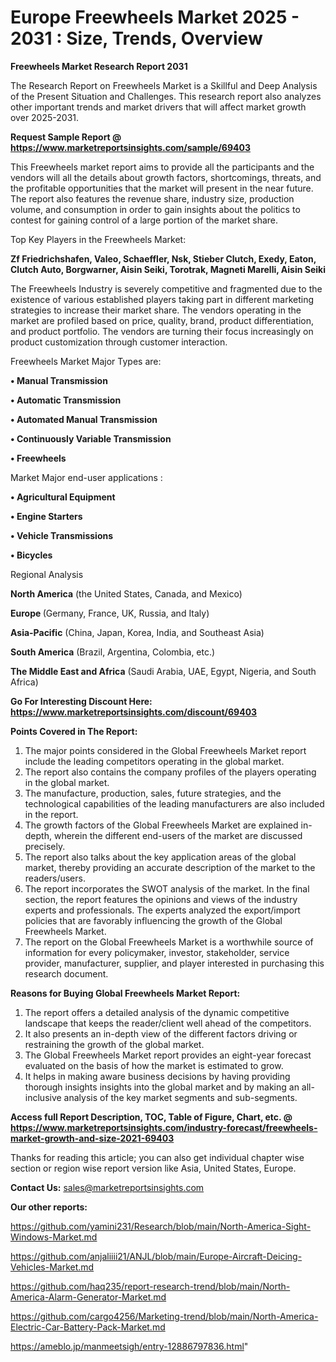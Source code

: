 # Europe Freewheels Market 2025 - 2031 : Size, Trends, Overview

<strong>Freewheels Market Research Report 2031</strong>

The Research Report on Freewheels Market is a Skillful and Deep Analysis of the Present Situation and Challenges. This research report also analyzes other important trends and market drivers that will affect market growth over 2025-2031.

<strong>Request Sample Report @ <a href=https://www.marketreportsinsights.com/sample/69403>https://www.marketreportsinsights.com/sample/69403</a></strong>

This Freewheels market report aims to provide all the participants and the vendors will all the details about growth factors, shortcomings, threats, and the profitable opportunities that the market will present in the near future. The report also features the revenue share, industry size, production volume, and consumption in order to gain insights about the politics to contest for gaining control of a large portion of the market share.

Top Key Players in the Freewheels Market:

<strong>Zf Friedrichshafen, Valeo, Schaeffler, Nsk, Stieber Clutch, Exedy, Eaton, Clutch Auto, Borgwarner, Aisin Seiki, Torotrak, Magneti Marelli, Aisin Seiki</strong>

The Freewheels Industry is severely competitive and fragmented due to the existence of various established players taking part in different marketing strategies to increase their market share. The vendors operating in the market are profiled based on price, quality, brand, product differentiation, and product portfolio. The vendors are turning their focus increasingly on product customization through customer interaction.

Freewheels Market Major Types are:

<strong>• Manual Transmission

• Automatic Transmission

• Automated Manual Transmission

• Continuously Variable Transmission

• Freewheels</strong>

Market Major end-user applications :

<strong>• Agricultural Equipment

• Engine Starters

• Vehicle Transmissions

• Bicycles</strong>

Regional Analysis

</u><strong><b>North America</b></strong> (the United States, Canada, and Mexico)

<strong><b>Europe </b></strong>(Germany, France, UK, Russia, and Italy)

<strong><b>Asia-Pacific</b></strong> (China, Japan, Korea, India, and Southeast Asia)

<strong><b>South America</b></strong> (Brazil, Argentina, Colombia, etc.)

<strong><b>The Middle East and Africa</b></strong> (Saudi Arabia, UAE, Egypt, Nigeria, and South Africa)

<strong>Go For Interesting Discount Here: <a href=https://www.marketreportsinsights.com/discount/69403>https://www.marketreportsinsights.com/discount/69403</a></strong>

<strong>Points Covered in The Report:</strong>
<ol>
  <li>The major points considered in the Global Freewheels Market report include the leading competitors operating in the global market.</li>
  <li>The report also contains the company profiles of the players operating in the global market.</li>
  <li>The manufacture, production, sales, future strategies, and the technological capabilities of the leading manufacturers are also included in the report.</li>
  <li>The growth factors of the Global Freewheels Market are explained in-depth, wherein the different end-users of the market are discussed precisely.</li>
  <li>The report also talks about the key application areas of the global market, thereby providing an accurate description of the market to the readers/users.</li>
  <li>The report incorporates the SWOT analysis of the market. In the final section, the report features the opinions and views of the industry experts and professionals. The experts analyzed the export/import policies that are favorably influencing the growth of the Global Freewheels Market.</li>
  <li>The report on the Global Freewheels Market is a worthwhile source of information for every policymaker, investor, stakeholder, service provider, manufacturer, supplier, and player interested in purchasing this research document.</li>
</ol>
<strong>Reasons for Buying Global Freewheels Market Report:</strong>

<ol>
  <li>The report offers a detailed analysis of the dynamic competitive landscape that keeps the reader/client well ahead of the competitors.</li>
  <li>It also presents an in-depth view of the different factors driving or restraining the growth of the global market.</li>
  <li>The Global Freewheels Market report provides an eight-year forecast evaluated on the basis of how the market is estimated to grow.</li>
  <li>It helps in making aware business decisions by having providing thorough insights insights into the global market and by making an all-inclusive analysis of the key market segments and sub-segments.</li>
</ol>
<strong>Access full Report Description, TOC, Table of Figure, Chart, etc. @ <a href=https://www.marketreportsinsights.com/industry-forecast/freewheels-market-growth-and-size-2021-69403>https://www.marketreportsinsights.com/industry-forecast/freewheels-market-growth-and-size-2021-69403</a></strong>


Thanks for reading this article; you can also get individual chapter wise section or region wise report version like Asia, United States, Europe.

<strong>Contact Us:</strong>
sales@marketreportsinsights.com

<strong>Our other reports:</strong>

<a href=https://github.com/yamini231/Research/blob/main/North-America-Sight-Windows-Market.md>https://github.com/yamini231/Research/blob/main/North-America-Sight-Windows-Market.md</a>

<a href=https://github.com/anjaliiii21/ANJL/blob/main/Europe-Aircraft-Deicing-Vehicles-Market.md>https://github.com/anjaliiii21/ANJL/blob/main/Europe-Aircraft-Deicing-Vehicles-Market.md</a>

<a href=https://github.com/haq235/report-research-trend/blob/main/North-America-Alarm-Generator-Market.md>https://github.com/haq235/report-research-trend/blob/main/North-America-Alarm-Generator-Market.md</a>

<a href=https://github.com/cargo4256/Marketing-trend/blob/main/North-America-Electric-Car-Battery-Pack-Market.md>https://github.com/cargo4256/Marketing-trend/blob/main/North-America-Electric-Car-Battery-Pack-Market.md</a>

<a href=https://ameblo.jp/manmeetsigh/entry-12886797836.html>https://ameblo.jp/manmeetsigh/entry-12886797836.html</a>"

